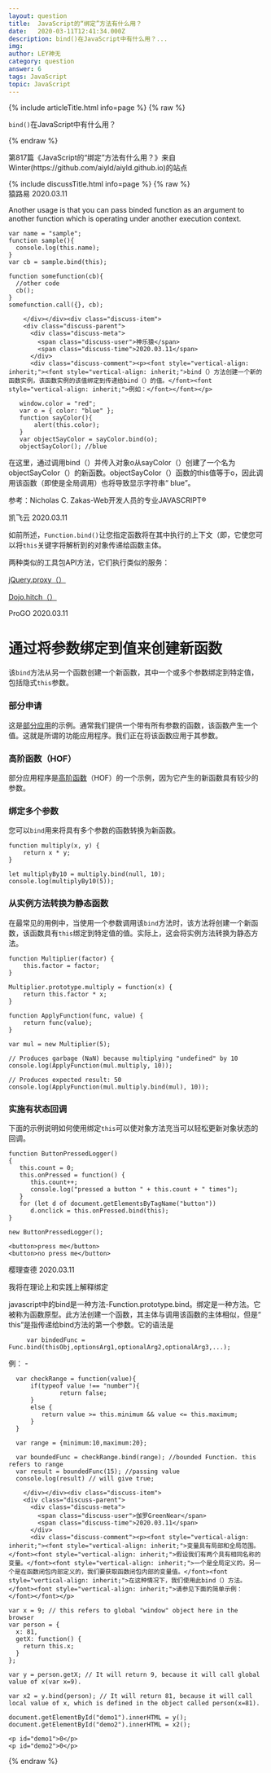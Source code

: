 ```yaml
---
layout: question
title:  JavaScript的“绑定”方法有什么用？
date:   2020-03-11T12:41:34.000Z
description: bind()在JavaScript中有什么用？...
img: 
author: LEY神无
category: question
answer: 6
tags: JavaScript
topic: JavaScript
---
```

<div class="article-root">
  <div class="article">
    {% include articleTitle.html info=page %}
    {% raw %}
    <div class="article-content"><p><font style="vertical-align: inherit;"></font><code>bind()</code><font style="vertical-align: inherit;"><font style="vertical-align: inherit;">在JavaScript中有什么</font><font style="vertical-align: inherit;">用</font><font style="vertical-align: inherit;">？</font></font></p></div>
    {% endraw %}
  </div>
  <p class="winter_mark">第817篇《JavaScript的“绑定”方法有什么用？》来自Winter(https://github.com/aiyld/aiyld.github.io)的站点</p>
  <div class="discuss-wrapper">
    {% include discussTitle.html info=page %}
    {% raw %}
    <div class="discuss-list">
    <div class="discuss-item">
        <div class="discuss-parent">
          <div class="discuss-meta">
            <span class="discuss-user">猿路易</span>
            <span class="discuss-time">2020.03.11</span>
          </div>
          <div class="discuss-comment"><p>Another usage is that you can pass binded function as an argument to another function which is operating under another execution context.</p>

<pre><code>var name = "sample";<font></font>
function sample(){<font></font>
  console.log(this.name);<font></font>
}<font></font>
var cb = sample.bind(this);<font></font>
<font></font>
function somefunction(cb){<font></font>
  //other code<font></font>
  cb();<font></font>
}<font></font>
somefunction.call({}, cb);<font></font>
</code></pre></div>
        </div></div><div class="discuss-item">
        <div class="discuss-parent">
          <div class="discuss-meta">
            <span class="discuss-user">神乐猿</span>
            <span class="discuss-time">2020.03.11</span>
          </div>
          <div class="discuss-comment"><p><font style="vertical-align: inherit;"><font style="vertical-align: inherit;">bind（）方法创建一个新的函数实例，该函数实例的该值绑定到传递给bind（）的值。</font><font style="vertical-align: inherit;">例如：</font></font></p>

<pre><code>   window.color = "red"; <font></font>
   var o = { color: "blue" }; <font></font>
   function sayColor(){ <font></font>
       alert(this.color); <font></font>
   } <font></font>
   var objectSayColor = sayColor.bind(o); <font></font>
   objectSayColor(); //blue <font></font>
</code></pre>

<p><font style="vertical-align: inherit;"><font style="vertical-align: inherit;">在这里，通过调用bind（）并传入对象o从sayColor（）创建了一个名为objectSayColor（）的新函数。</font><font style="vertical-align: inherit;">objectSayColor（）函数的this值等于o，因此调用该函数（即使是全局调用）也将导致显示字符串“ blue”。</font></font></p>

<p><font style="vertical-align: inherit;"><font style="vertical-align: inherit;">参考：Nicholas C. Zakas-Web开发人员的专业JAVASCRIPT®</font></font></p></div>
        </div></div><div class="discuss-item">
        <div class="discuss-parent">
          <div class="discuss-meta">
            <span class="discuss-user">凯飞云</span>
            <span class="discuss-time">2020.03.11</span>
          </div>
          <div class="discuss-comment"><p><font style="vertical-align: inherit;"><font style="vertical-align: inherit;">如前所述，</font></font><code>Function.bind()</code><font style="vertical-align: inherit;"><font style="vertical-align: inherit;">让您指定函数将在其中执行的上下文（即，它使您可以将</font></font><code>this</code><font style="vertical-align: inherit;"><font style="vertical-align: inherit;">关键字将解析到的</font><font style="vertical-align: inherit;">对象传递</font><font style="vertical-align: inherit;">给函数主体。</font></font></p>

<p><font style="vertical-align: inherit;"><font style="vertical-align: inherit;">两种类似的工具包API方法，它们执行类似的服务：</font></font></p>

<p><a href="http://api.jquery.com/jquery.proxy/" rel="noreferrer"><font style="vertical-align: inherit;"><font style="vertical-align: inherit;">jQuery.proxy（）</font></font></a></p>

<p><a href="https://dojotoolkit.org/reference-guide/1.9/dojo/_base/lang.html#dojo-base-lang-hitch" rel="noreferrer"><font style="vertical-align: inherit;"><font style="vertical-align: inherit;">Dojo.hitch（）</font></font></a></p></div>
        </div></div><div class="discuss-item">
        <div class="discuss-parent">
          <div class="discuss-meta">
            <span class="discuss-user">ProGO</span>
            <span class="discuss-time">2020.03.11</span>
          </div>
          <div class="discuss-comment"><h1><font style="vertical-align: inherit;"><font style="vertical-align: inherit;">通过将参数绑定到值来创建新函数</font></font></h1>

<p><font style="vertical-align: inherit;"><font style="vertical-align: inherit;">该</font></font><code>bind</code><font style="vertical-align: inherit;"><font style="vertical-align: inherit;">方法从另一个函数创建一个新函数，其中一个或多个参数绑定到特定值，包括隐式</font></font><code>this</code><font style="vertical-align: inherit;"><font style="vertical-align: inherit;">参数。</font></font></p>

<h3><font style="vertical-align: inherit;"><font style="vertical-align: inherit;">部分申请</font></font></h3>

<p><font style="vertical-align: inherit;"><font style="vertical-align: inherit;">这是</font></font><a href="https://en.wikipedia.org/wiki/Partial_application" rel="noreferrer"><font style="vertical-align: inherit;"><font style="vertical-align: inherit;">部分应用</font></font></a><font style="vertical-align: inherit;"><font style="vertical-align: inherit;">的示例</font><font style="vertical-align: inherit;">。</font><font style="vertical-align: inherit;">通常我们提供一个带有所有参数的函数，该函数产生一个值。</font><font style="vertical-align: inherit;">这就是所谓的功能应用程序。</font><font style="vertical-align: inherit;">我们正在将该函数应用于其参数。</font></font></p>

<h3><font style="vertical-align: inherit;"><font style="vertical-align: inherit;">高阶函数（HOF）</font></font></h3>

<p><font style="vertical-align: inherit;"><font style="vertical-align: inherit;">部分应用程序是</font></font><a href="https://en.wikipedia.org/wiki/Higher-order_function" rel="noreferrer"><font style="vertical-align: inherit;"><font style="vertical-align: inherit;">高阶函数</font></font></a><font style="vertical-align: inherit;"><font style="vertical-align: inherit;">（HOF）的</font><font style="vertical-align: inherit;">一个示例，</font><font style="vertical-align: inherit;">因为它产生的新函数具有较少的参数。</font></font></p>

<h3><font style="vertical-align: inherit;"><font style="vertical-align: inherit;">绑定多个参数</font></font></h3>

<p><font style="vertical-align: inherit;"><font style="vertical-align: inherit;">您可以</font></font><code>bind</code><font style="vertical-align: inherit;"><font style="vertical-align: inherit;">用来将具有多个参数的函数转换为新函数。  </font></font></p>

<p></p><div class="snippet" data-lang="js" data-hide="false" data-console="true" data-babel="false">
<div class="snippet-code">
<pre class="snippet-code-js lang-js prettyprint-override"><code>function multiply(x, y) { <font></font>
    return x * y; <font></font>
}<font></font>
<font></font>
let multiplyBy10 = multiply.bind(null, 10);<font></font>
console.log(multiplyBy10(5));</code></pre>
</div>
</div>
<p></p>

<h3><font style="vertical-align: inherit;"><font style="vertical-align: inherit;">从实例方法转换为静态函数</font></font></h3>

<p><font style="vertical-align: inherit;"><font style="vertical-align: inherit;">在最常见的用例中，当使用一个参数调用该</font></font><code>bind</code><font style="vertical-align: inherit;"><font style="vertical-align: inherit;">方法</font><font style="vertical-align: inherit;">时，该</font><font style="vertical-align: inherit;">方法将创建一个新函数，该函数具有</font></font><code>this</code><font style="vertical-align: inherit;"><font style="vertical-align: inherit;">绑定到特定值的值。</font><font style="vertical-align: inherit;">实际上，这会将实例方法转换为静态方法。</font></font></p>

<p></p><div class="snippet" data-lang="js" data-hide="false" data-console="true" data-babel="false">
<div class="snippet-code">
<pre class="snippet-code-js lang-js prettyprint-override"><code>function Multiplier(factor) { <font></font>
    this.factor = factor;<font></font>
}<font></font>
<font></font>
Multiplier.prototype.multiply = function(x) { <font></font>
    return this.factor * x; <font></font>
}<font></font>
<font></font>
function ApplyFunction(func, value) {<font></font>
    return func(value);<font></font>
}<font></font>
<font></font>
var mul = new Multiplier(5);<font></font>
<font></font>
// Produces garbage (NaN) because multiplying "undefined" by 10<font></font>
console.log(ApplyFunction(mul.multiply, 10));<font></font>
<font></font>
// Produces expected result: 50<font></font>
console.log(ApplyFunction(mul.multiply.bind(mul), 10));</code></pre>
</div>
</div>
<p></p>

<h3><font style="vertical-align: inherit;"><font style="vertical-align: inherit;">实施有状态回调</font></font></h3>

<p><font style="vertical-align: inherit;"><font style="vertical-align: inherit;">下面的示例说明如何使用绑定</font></font><code>this</code><font style="vertical-align: inherit;"><font style="vertical-align: inherit;">可以使对象方法充当可以轻松更新对象状态的回调。</font></font></p>

<p></p><div class="snippet" data-lang="js" data-hide="false" data-console="true" data-babel="false">
<div class="snippet-code">
<pre class="snippet-code-js lang-js prettyprint-override"><code>function ButtonPressedLogger()<font></font>
{<font></font>
   this.count = 0;<font></font>
   this.onPressed = function() {<font></font>
      this.count++;<font></font>
      console.log("pressed a button " + this.count + " times");<font></font>
   }<font></font>
   for (let d of document.getElementsByTagName("button"))<font></font>
      d.onclick = this.onPressed.bind(this);<font></font>
}<font></font>
<font></font>
new ButtonPressedLogger();      </code></pre>
<pre class="snippet-code-html lang-html prettyprint-override"><code>&lt;button&gt;press me&lt;/button&gt;<font></font>
&lt;button&gt;no press me&lt;/button&gt;</code></pre>
</div>
</div>
<p></p></div>
        </div></div><div class="discuss-item">
        <div class="discuss-parent">
          <div class="discuss-meta">
            <span class="discuss-user">樱理查德</span>
            <span class="discuss-time">2020.03.11</span>
          </div>
          <div class="discuss-comment"><p><font style="vertical-align: inherit;"><font style="vertical-align: inherit;">我将在理论上和实践上解释绑定</font></font></p>

<p><font style="vertical-align: inherit;"><font style="vertical-align: inherit;">javascript中的bind是一种方法-Function.prototype.bind。</font><font style="vertical-align: inherit;">绑定是一种方法。</font><font style="vertical-align: inherit;">它被称为函数原型。</font><font style="vertical-align: inherit;">此方法创建一个函数，其主体与调用该函数的主体相似，但是“ this”是指传递给bind方法的第一个参数。</font><font style="vertical-align: inherit;">它的语法是</font></font></p>

<pre><code>     var bindedFunc = Func.bind(thisObj,optionsArg1,optionalArg2,optionalArg3,...);
</code></pre>

<p><font style="vertical-align: inherit;"><font style="vertical-align: inherit;">例： - </font></font></p>

<pre><code>  var checkRange = function(value){<font></font>
      if(typeof value !== "number"){<font></font>
              return false;<font></font>
      }<font></font>
      else {<font></font>
         return value &gt;= this.minimum &amp;&amp; value &lt;= this.maximum;<font></font>
      }<font></font>
  }<font></font>
<font></font>
  var range = {minimum:10,maximum:20};<font></font>
<font></font>
  var boundedFunc = checkRange.bind(range); //bounded Function. this refers to range<font></font>
  var result = boundedFunc(15); //passing value<font></font>
  console.log(result) // will give true;<font></font>
</code></pre></div>
        </div></div><div class="discuss-item">
        <div class="discuss-parent">
          <div class="discuss-meta">
            <span class="discuss-user">伽罗GreenNear</span>
            <span class="discuss-time">2020.03.11</span>
          </div>
          <div class="discuss-comment"><p><font style="vertical-align: inherit;"><font style="vertical-align: inherit;">变量具有局部和全局范围。</font><font style="vertical-align: inherit;">假设我们有两个具有相同名称的变量。</font><font style="vertical-align: inherit;">一个是全局定义的，另一个是在函数闭包内部定义的，我们要获取函数闭包内部的变量值。</font><font style="vertical-align: inherit;">在这种情况下，我们使用此bind（）方法。</font><font style="vertical-align: inherit;">请参见下面的简单示例：</font></font></p>

<p></p><div class="snippet" data-lang="js" data-hide="false" data-console="true" data-babel="false">
<div class="snippet-code">
<pre class="snippet-code-js lang-js prettyprint-override"><code>var x = 9; // this refers to global "window" object here in the browser<font></font>
var person = {<font></font>
  x: 81,<font></font>
  getX: function() {<font></font>
    return this.x;<font></font>
  }<font></font>
};<font></font>
<font></font>
var y = person.getX; // It will return 9, because it will call global value of x(var x=9).<font></font>
<font></font>
var x2 = y.bind(person); // It will return 81, because it will call local value of x, which is defined in the object called person(x=81).<font></font>
<font></font>
document.getElementById("demo1").innerHTML = y();<font></font>
document.getElementById("demo2").innerHTML = x2();</code></pre>
<pre class="snippet-code-html lang-html prettyprint-override"><code>&lt;p id="demo1"&gt;0&lt;/p&gt;<font></font>
&lt;p id="demo2"&gt;0&lt;/p&gt;</code></pre>
</div>
</div>
<p></p></div>
        </div></div>
    </div>
    {% endraw %}
  </div>
<div>
